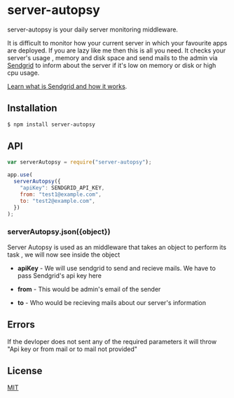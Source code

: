 # server-autopsy

server-autopsy is your daily server monitoring middleware.

It is difficult to monitor how your current server in which your favourite apps are deployed.
If you are lazy like me then this is all you need. It checks your server's usage , memory and disk space and send mails to the admin via [Sendgrid](https://sendgrid.com/) to inform about the server if it's low on memory or disk or high cpu usage.

[Learn what is Sendgrid and how it works](https://sendgrid.com/).

## Installation

```sh
$ npm install server-autopsy
```

## API

```js
var serverAutopsy = require("server-autopsy");

app.use(
  serverAutopsy({
    "apiKey": SENDGRID_API_KEY,
    from: "test1@example.com",
    to: "test2@example.com",
  })
);
```
### serverAutopsy.json({object})
Server Autopsy is used as an middleware that takes an object to perform its task , we will now see inside the object

* **apiKey** - We will use sendgrid to send and recieve mails. We have to pass Sendgrid's api key here

* **from** - This would be admin's email of the sender

* **to** - Who would be recieving mails about our server's information

## Errors
If the devloper does not sent any of the required parameters it will throw "Api key or from mail or to mail not provided"

## License

[MIT](https://github.com/aknrg77/server-autopsy/blob/master/LICENSE)


